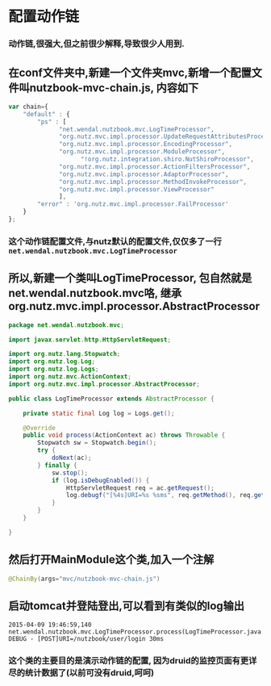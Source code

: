 # 配置动作链

### 动作链,很强大,但之前很少解释,导致很少人用到.

## 在conf文件夹中,新建一个文件夹mvc,新增一个配置文件叫nutzbook-mvc-chain.js, 内容如下

```js
var chain={
	"default" : {
		"ps" : [
		      "net.wendal.nutzbook.mvc.LogTimeProcessor",
		      "org.nutz.mvc.impl.processor.UpdateRequestAttributesProcessor",
		      "org.nutz.mvc.impl.processor.EncodingProcessor",
		      "org.nutz.mvc.impl.processor.ModuleProcessor",
					"!org.nutz.integration.shiro.NutShiroProcessor",
		      "org.nutz.mvc.impl.processor.ActionFiltersProcessor",
		      "org.nutz.mvc.impl.processor.AdaptorProcessor",
		      "org.nutz.mvc.impl.processor.MethodInvokeProcessor",
		      "org.nutz.mvc.impl.processor.ViewProcessor"
		      ],
		"error" : 'org.nutz.mvc.impl.processor.FailProcessor'
	}
};
```

### 这个动作链配置文件,与nutz默认的配置文件,仅仅多了一行 ```net.wendal.nutzbook.mvc.LogTimeProcessor```

## 所以,新建一个类叫LogTimeProcessor, 包自然就是net.wendal.nutzbook.mvc咯, 继承org.nutz.mvc.impl.processor.AbstractProcessor

```java
package net.wendal.nutzbook.mvc;

import javax.servlet.http.HttpServletRequest;

import org.nutz.lang.Stopwatch;
import org.nutz.log.Log;
import org.nutz.log.Logs;
import org.nutz.mvc.ActionContext;
import org.nutz.mvc.impl.processor.AbstractProcessor;

public class LogTimeProcessor extends AbstractProcessor {

	private static final Log log = Logs.get();

	@Override
	public void process(ActionContext ac) throws Throwable {
		Stopwatch sw = Stopwatch.begin();
		try {
			doNext(ac);
		} finally {
			sw.stop();
			if (log.isDebugEnabled()) {
				HttpServletRequest req = ac.getRequest();
				log.debugf("[%4s]URI=%s %sms", req.getMethod(), req.getRequestURI(), sw.getDuration());
			}
		}
	}

}

```

## 然后打开MainModule这个类,加入一个注解

```java
@ChainBy(args="mvc/nutzbook-mvc-chain.js")
```

## 启动tomcat并登陆登出,可以看到有类似的log输出

```
2015-04-09 19:46:59,140 net.wendal.nutzbook.mvc.LogTimeProcessor.process(LogTimeProcessor.java:27) DEBUG - [POST]URI=/nutzbook/user/login 30ms
```

### 这个类的主要目的是演示动作链的配置, 因为druid的监控页面有更详尽的统计数据了(以前可没有druid,呵呵)
